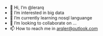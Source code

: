 - 👋 Hi, I’m @lerarq
- 👀 I’m interested in big data
- 🌱 I’m currently learning nosql languange
- 💞️ I’m looking to collaborate on ...
- 📫 How to reach me in arqler@outlook.com

<!---
lerarq/lerarq is a ✨ special ✨ repository because its `README.md` (this file) appears on your GitHub profile.
You can click the Preview link to take a look at your changes.
--->
